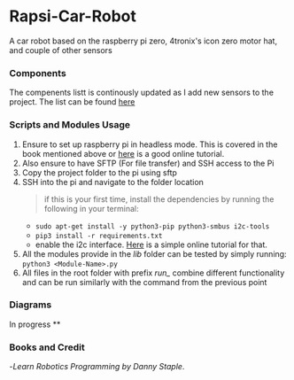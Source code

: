 # Rapsi-Car-Robot
A car robot based on the raspberry pi zero, 4tronix's icon zero motor hat, and couple of other sensors

### Components
The compenents listt is continously updated as I add new sensors to the project. The list can be found [here](./components.md)

### Scripts and Modules Usage
1. Ensure to set up raspberry pi in headless mode. This is covered in the book mentioned above or [here](https://www.tomshardware.com/reviews/raspberry-pi-headless-setup-how-to,6028.html) is a good online tutorial.
2. Also ensure to have SFTP (For file transfer) and SSH access to the Pi
3. Copy the project folder to the pi using sftp
4. SSH into the pi and navigate to the folder location
    > if this is your first time, install the dependencies by running the following in your terminal: 
    - `sudo apt-get install -y python3-pip python3-smbus i2c-tools`
    - `pip3 install -r requirements.txt`
    - enable the i2c interface. [Here](https://nl.mathworks.com/help/supportpkg/raspberrypiio/ref/enablei2c.html) is a simple online tutorial for that.
5. All the modules provide in the *lib* folder can be tested by simply running: `python3 <Module-Name>.py`
6. All files in the root folder with prefix *run_* combine different functionality and can be run similarly with the command from the previous point

### Diagrams
In progress **

### Books and Credit
-*Learn Robotics Programming by Danny Staple*.
